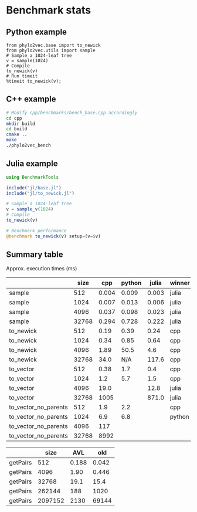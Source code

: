 # Benchmark stats

## Python example

```ipython
from phylo2vec.base import to_newick
from phylo2vec.utils import sample
# Sample a 1024-leaf tree
v = sample(1024)
# Compile
to_newick(v)
# Run timeit
%timeit to_newick(v);
```

## C++ example

```bash
# Modify cpp/benchmarks/bench_base.cpp accordingly
cd cpp
mkdir build
cd build
cmake ..
make
./phylo2vec_bench
```

## Julia example

```julia
using BenchmarkTools

include("jl/base.jl")
include("jl/to_newick.jl")

# Sample a 1024-leaf tree
v = sample_v(1024)
# Compile
to_newick(v)

# Benchmark performance
@benchmark to_newick(v) setup=(v=$v)
```

## Summary table

Approx. execution times (ms)

|                      | size  | cpp   | python | julia | winner |
|----------------------|------ |------ |--------|-------|--------|
| sample               | 512   | 0.004 | 0.009  | 0.003 | julia  |
| sample               | 1024  | 0.007 | 0.013  | 0.006 | julia  |
| sample               | 4096  | 0.037 | 0.098  | 0.023 | julia  |
| sample               | 32768 | 0.294 | 0.728  | 0.222 | julia  |
| to_newick            | 512   | 0.19  | 0.39   | 0.24  | cpp    |
| to_newick            | 1024  | 0.34  | 0.85   | 0.64  | cpp    |
| to_newick            | 4096  | 1.89  | 50.5   | 4.6   | cpp    |
| to_newick            | 32768 | 34.0  | N/A    | 117.6 | cpp    |
| to_vector            | 512   | 0.38  | 1.7    | 0.4   | cpp    |
| to_vector            | 1024  | 1.2   | 5.7    | 1.5   | cpp    |
| to_vector            | 4096  | 19.0  |        | 12.8  | julia  |
| to_vector            | 32768 | 1005  |        | 871.0 | julia  |
| to_vector_no_parents | 512   | 1.9   | 2.2    |       | cpp    |
| to_vector_no_parents | 1024  | 6.9   | 6.8    |       | python |
| to_vector_no_parents | 4096  | 117   |        |       |        |
| to_vector_no_parents | 32768 | 8992  |        |       |        |

|                      | size     | AVL   | old    |
|----------------------|----------|------ |--------|
| getPairs             | 512      | 0.188 | 0.042  |
| getPairs             | 4096     | 1.90  | 0.446  |
| getPairs             | 32768    | 19.1  | 15.4   |
| getPairs             | 262144   | 188   | 1020   |
| getPairs             | 2097152  | 2130  | 69144  |

